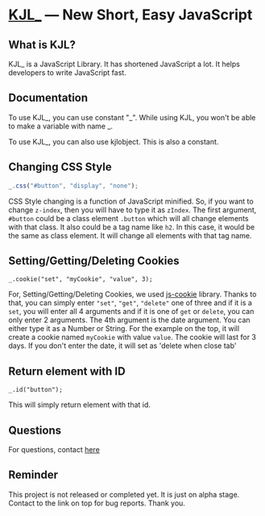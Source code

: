 [KJL_](https://iq-tree.github.io/KJL_) — New Short, Easy JavaScript
==================================================

What is KJL?
--------------------------------------
KJL_ is a JavaScript Library. It has shortened JavaScript a lot. It helps developers to write JavaScript fast.


Documentation
--------------------------------------
To use KJL_, you can use constant "_". While using KJL, you won't be able to make a variable with name _.

To use KJL_, you can also use kjlobject. This is also a constant.

<h2>Changing CSS Style</h2>

```js
_.css("#button", "display", "none");
```
CSS Style changing is a function of JavaScript minified.
So, if you want to change `z-index`, then you will have to type it as `zIndex`.
The first argument, `#button` could be a class element `.button` which will all change elements with that class. It also could be a tag name like `h2`. In this case, it would be the same as class element. It will change all elements with that tag name.

<h2>Setting/Getting/Deleting Cookies</h2>

```
_.cookie("set", "myCookie", "value", 3);
```
For, Setting/Getting/Deleting Cookies, we used [js-cookie](https://github.com/js-cookie/js-cookie) library.
Thanks to that, you can simply enter `"set"`, `"get"`, `"delete"` one of three and if it is a `set`, you will enter all 4 arguments and if it is one of `get` or `delete`, you can only enter 2 arguments.
The 4th argument is the date argument. You can either type it as a Number or String.
For the example on the top, it will create a cookie named `myCookie` with value `value`. The cookie will last for 3 days.
If you don't enter the date, it will set as 'delete when close tab'

<h2>Return element with ID</h2>

```
_.id("button");
```
This will simply return element with that id.



Questions
--------------------------------------
For questions, contact [here](mailto:desbey7@naver.com)


Reminder
--------------------------------------
This project is not released or completed yet.
It is just on alpha stage.
Contact to the link on top for bug reports.
Thank you.
